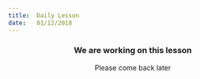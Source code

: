 ```yaml
---
title:  Daily Lesson
date:   01/12/2018
---
```


### <center>We are working on this lesson</center>
<center>Please come back later</center>